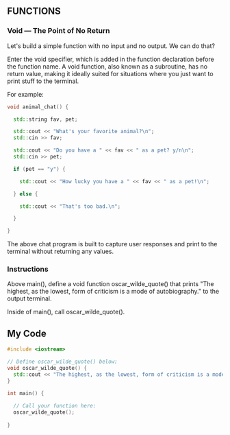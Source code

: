 ## FUNCTIONS

### Void — The Point of No Return

Let's build a simple function with no input and no output. We can do that?

Enter the void specifier, which is added in the function declaration before the function name. A void function, also known as a subroutine, has no return value, making it ideally suited for situations where you just want to print stuff to the terminal.

For example:
```c++
void animal_chat() {

  std::string fav, pet;

  std::cout << "What's your favorite animal?\n";
  std::cin >> fav;

  std::cout << "Do you have a " << fav << " as a pet? y/n\n";
  std::cin >> pet;

  if (pet == "y") {

    std::cout << "How lucky you have a " << fav << " as a pet!\n";

  } else {

    std::cout << "That's too bad.\n";

  }

}
```
The above chat program is built to capture user responses and print to the terminal without returning any values.

### Instructions

Above main(), define a void function oscar_wilde_quote() that prints "The highest, as the lowest, form of criticism is a mode of autobiography." to the output terminal.

Inside of main(), call oscar_wilde_quote().

## My Code
```c++
#include <iostream>

// Define oscar_wilde_quote() below:
void oscar_wilde_quote() {
  std::cout << "The highest, as the lowest, form of criticism is a mode of autobiography.\n";
}

int main() {
  
  // Call your function here:
  oscar_wilde_quote();
  
}
```
